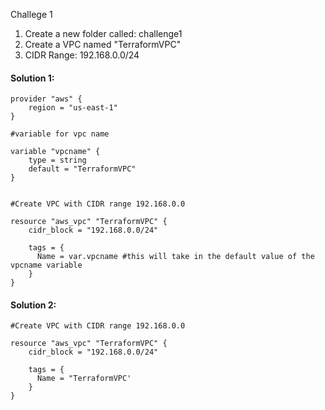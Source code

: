 Challege 1

1. Create a new folder called: challenge1
2. Create a VPC named "TerraformVPC"
3. CIDR Range: 192.168.0.0/24


#### Solution 1:

```
provider "aws" {
    region = "us-east-1"
}

#variable for vpc name

variable "vpcname" {
    type = string
    default = "TerraformVPC"
}


#Create VPC with CIDR range 192.168.0.0

resource "aws_vpc" "TerraformVPC" {
    cidr_block = "192.168.0.0/24"

    tags = {
      Name = var.vpcname #this will take in the default value of the vpcname variable 
    }
}

```

#### Solution 2:

```
#Create VPC with CIDR range 192.168.0.0

resource "aws_vpc" "TerraformVPC" {
    cidr_block = "192.168.0.0/24"

    tags = {
      Name = "TerraformVPC'
    }
}

```